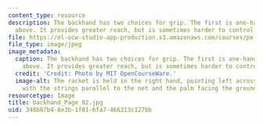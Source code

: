 ```yaml
---
content_type: resource
description: The backhand has two choices for grip. The first is one-handed, and shown
  above. It provides greater reach, but is sometimes harder to control.
file: https://ol-ocw-studio-app-production.s3.amazonaws.com/courses/pe-710-tennis-spring-2007/348b87b48e3b1f016fa7466313c127bb_backhand_Page_02.jpg
file_type: image/jpeg
image_metadata:
  caption: The backhand has two choices for grip. The first is one-handed, and shown
    above. It provides greater reach, but is sometimes harder to control.
  credit: 'Credit: Photo by MIT OpenCourseWare.'
  image-alt: The racket is held in the right hand, pointing left across the body,
    with the strings parallel to the net and the palm facing the ground.
resourcetype: Image
title: backhand_Page_02.jpg
uid: 348b87b4-8e3b-1f01-6fa7-466313c127bb
---
```

